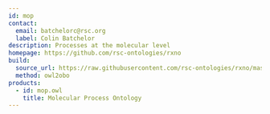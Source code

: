 ```yaml
---
id: mop
contact: 
  email: batchelorc@rsc.org
  label: Colin Batchelor
description: Processes at the molecular level
homepage: https://github.com/rsc-ontologies/rxno
build:
  source_url: https://raw.githubusercontent.com/rsc-ontologies/rxno/master/mop.owl
  method: owl2obo
products: 
  - id: mop.owl
    title: Molecular Process Ontology
---
```

